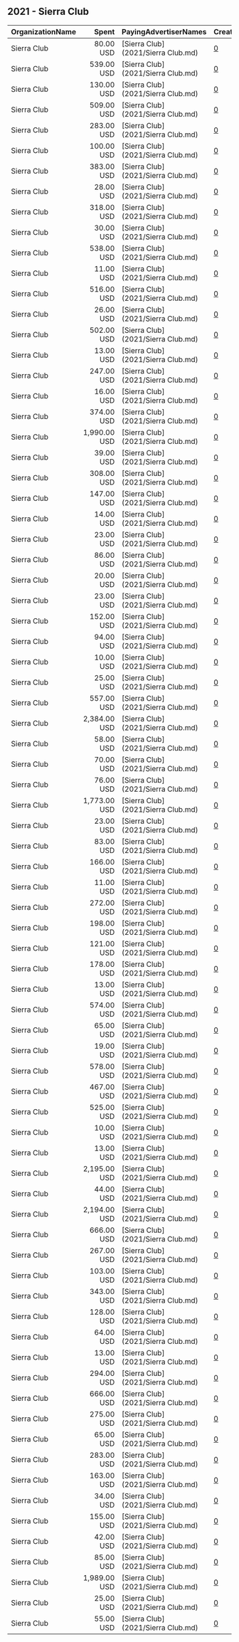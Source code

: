 ## 2021 - Sierra Club 
|OrganizationName|Spent|PayingAdvertiserNames|CreativeUrls|Impressions|Genders|AgeBrackets|CountryCodes|BillingAddresses|CandidateBallotInformation|
|:---|---:|:---|:---|---:|:---|:---|:---|:---|:---|
|Sierra Club|80.00 USD|[Sierra Club](2021/Sierra Club.md)|[0](https://www.snap.com/political-ads/asset/3975b7051e2dda52c553191c8a5a68c44ef4539b22121bf5718470accb69b1f3?mediaType=mp4)|9,633|||united states|"2101 Webster St Suite 1300,Oakland,94612,US"||
|Sierra Club|539.00 USD|[Sierra Club](2021/Sierra Club.md)|[0](https://www.snap.com/political-ads/asset/f439c107184ea7b32ba8bd0fc633dbb511fa72b68e75ffeeb20b9686566f1665?mediaType=mp4)|141,083|||united states|"2101 Webster St Suite 1300,Oakland,94612,US"||
|Sierra Club|130.00 USD|[Sierra Club](2021/Sierra Club.md)|[0](https://www.snap.com/political-ads/asset/bebbd166c67018330b3f7eb9bb0c8367695ad1df2e9ab33fe168d9c537033a16?mediaType=mp4)|19,368|||united states|"2101 Webster St Suite 1300,Oakland,94612,US"||
|Sierra Club|509.00 USD|[Sierra Club](2021/Sierra Club.md)|[0](https://www.snap.com/political-ads/asset/17b64a24b0f5eb9cfd5b7fd4f9123631e9c71478526025f374b4fdd60e2bc8b1?mediaType=mp4)|64,072|||united states|"2101 Webster St Suite 1300,Oakland,94612,US"||
|Sierra Club|283.00 USD|[Sierra Club](2021/Sierra Club.md)|[0](https://www.snap.com/political-ads/asset/17b64a24b0f5eb9cfd5b7fd4f9123631e9c71478526025f374b4fdd60e2bc8b1?mediaType=mp4)|79,844|||united states|"2101 Webster St Suite 1300,Oakland,94612,US"||
|Sierra Club|100.00 USD|[Sierra Club](2021/Sierra Club.md)|[0](https://www.snap.com/political-ads/asset/b665a4dae1234fabd7414805f26bae689258761da10773fa89050a07bab7cd68?mediaType=mp4)|33,247|||united states|"2101 Webster St Suite 1300,Oakland,94612,US"||
|Sierra Club|383.00 USD|[Sierra Club](2021/Sierra Club.md)|[0](https://www.snap.com/political-ads/asset/b665a4dae1234fabd7414805f26bae689258761da10773fa89050a07bab7cd68?mediaType=mp4)|69,100|||united states|"2101 Webster St Suite 1300,Oakland,94612,US"||
|Sierra Club|28.00 USD|[Sierra Club](2021/Sierra Club.md)|[0](https://www.snap.com/political-ads/asset/b665a4dae1234fabd7414805f26bae689258761da10773fa89050a07bab7cd68?mediaType=mp4)|10,659|||united states|"2101 Webster St Suite 1300,Oakland,94612,US"||
|Sierra Club|318.00 USD|[Sierra Club](2021/Sierra Club.md)|[0](https://www.snap.com/political-ads/asset/17b64a24b0f5eb9cfd5b7fd4f9123631e9c71478526025f374b4fdd60e2bc8b1?mediaType=mp4)|80,649|||united states|"2101 Webster St Suite 1300,Oakland,94612,US"||
|Sierra Club|30.00 USD|[Sierra Club](2021/Sierra Club.md)|[0](https://www.snap.com/political-ads/asset/32e758f6150c25c965e0a0ffc9d44e5a188930b0dc4c01be177f378885b9eecf?mediaType=mp4)|6,394|||united states|"2101 Webster St Suite 1300,Oakland,94612,US"||
|Sierra Club|538.00 USD|[Sierra Club](2021/Sierra Club.md)|[0](https://www.snap.com/political-ads/asset/f439c107184ea7b32ba8bd0fc633dbb511fa72b68e75ffeeb20b9686566f1665?mediaType=mp4)|141,189|||united states|"2101 Webster St Suite 1300,Oakland,94612,US"||
|Sierra Club|11.00 USD|[Sierra Club](2021/Sierra Club.md)|[0](https://www.snap.com/political-ads/asset/3ae7faabb25f24fa3e4a093d7801dd70e5c0ca70b8972a3f68b9eb2be381a990?mediaType=mp4)|2,474|||united states|"2101 Webster St Suite 1300,Oakland,94612,US"||
|Sierra Club|516.00 USD|[Sierra Club](2021/Sierra Club.md)|[0](https://www.snap.com/political-ads/asset/17b64a24b0f5eb9cfd5b7fd4f9123631e9c71478526025f374b4fdd60e2bc8b1?mediaType=mp4)|63,638|||united states|"2101 Webster St Suite 1300,Oakland,94612,US"||
|Sierra Club|26.00 USD|[Sierra Club](2021/Sierra Club.md)|[0](https://www.snap.com/political-ads/asset/2b7147d49d237cdbae1e808d4c3df0dfae8e07268076dedaafb042e3d12f869e?mediaType=mp4)|7,903|||united states|"2101 Webster St Suite 1300,Oakland,94612,US"||
|Sierra Club|502.00 USD|[Sierra Club](2021/Sierra Club.md)|[0](https://www.snap.com/political-ads/asset/f439c107184ea7b32ba8bd0fc633dbb511fa72b68e75ffeeb20b9686566f1665?mediaType=mp4)|152,922|||united states|"2101 Webster St Suite 1300,Oakland,94612,US"||
|Sierra Club|13.00 USD|[Sierra Club](2021/Sierra Club.md)|[0](https://www.snap.com/political-ads/asset/3a1f0e5ccc6ac2c3698100674bfdd613050d0e9586bd2e4f9bb6b45dc1e115dd?mediaType=mp4)|3,305|||united states|"2101 Webster St Suite 1300,Oakland,94612,US"||
|Sierra Club|247.00 USD|[Sierra Club](2021/Sierra Club.md)|[0](https://www.snap.com/political-ads/asset/2b7147d49d237cdbae1e808d4c3df0dfae8e07268076dedaafb042e3d12f869e?mediaType=mp4)|25,888|||united states|"2101 Webster St Suite 1300,Oakland,94612,US"||
|Sierra Club|16.00 USD|[Sierra Club](2021/Sierra Club.md)|[0](https://www.snap.com/political-ads/asset/84fe5ffa94c23e88132adbb4ca3ad97d1f5cabf854d9b5ddc07ecc14613d2a13?mediaType=mp4)|4,893|||united states|"2101 Webster St Suite 1300,Oakland,94612,US"||
|Sierra Club|374.00 USD|[Sierra Club](2021/Sierra Club.md)|[0](https://www.snap.com/political-ads/asset/b665a4dae1234fabd7414805f26bae689258761da10773fa89050a07bab7cd68?mediaType=mp4)|48,233|||united states|"2101 Webster St Suite 1300,Oakland,94612,US"||
|Sierra Club|1,990.00 USD|[Sierra Club](2021/Sierra Club.md)|[0](https://www.snap.com/political-ads/asset/f439c107184ea7b32ba8bd0fc633dbb511fa72b68e75ffeeb20b9686566f1665?mediaType=mp4)|352,927|||united states|"2101 Webster St Suite 1300,Oakland,94612,US"||
|Sierra Club|39.00 USD|[Sierra Club](2021/Sierra Club.md)|[0](https://www.snap.com/political-ads/asset/2b7147d49d237cdbae1e808d4c3df0dfae8e07268076dedaafb042e3d12f869e?mediaType=mp4)|13,008|||united states|"2101 Webster St Suite 1300,Oakland,94612,US"||
|Sierra Club|308.00 USD|[Sierra Club](2021/Sierra Club.md)|[0](https://www.snap.com/political-ads/asset/17b64a24b0f5eb9cfd5b7fd4f9123631e9c71478526025f374b4fdd60e2bc8b1?mediaType=mp4)|73,181|||united states|"2101 Webster St Suite 1300,Oakland,94612,US"||
|Sierra Club|147.00 USD|[Sierra Club](2021/Sierra Club.md)|[0](https://www.snap.com/political-ads/asset/7a8cefe43189e0c4e02ec7d248d0eec110fbd40aca390c34dd36792c091442bb?mediaType=mp4)|19,537|||united states|"2101 Webster St Suite 1300,Oakland,94612,US"||
|Sierra Club|14.00 USD|[Sierra Club](2021/Sierra Club.md)|[0](https://www.snap.com/political-ads/asset/bf227d4ea8fc08143088f3ccf6a84048e229cb2fca45abf7e0ae77cdf7ff8915?mediaType=mp4)|4,093|||united states|"2101 Webster St Suite 1300,Oakland,94612,US"||
|Sierra Club|23.00 USD|[Sierra Club](2021/Sierra Club.md)|[0](https://www.snap.com/political-ads/asset/2b7147d49d237cdbae1e808d4c3df0dfae8e07268076dedaafb042e3d12f869e?mediaType=mp4)|6,364|||united states|"2101 Webster St Suite 1300,Oakland,94612,US"||
|Sierra Club|86.00 USD|[Sierra Club](2021/Sierra Club.md)|[0](https://www.snap.com/political-ads/asset/2b7147d49d237cdbae1e808d4c3df0dfae8e07268076dedaafb042e3d12f869e?mediaType=mp4)|8,868|||united states|"2101 Webster St Suite 1300,Oakland,94612,US"||
|Sierra Club|20.00 USD|[Sierra Club](2021/Sierra Club.md)|[0](https://www.snap.com/political-ads/asset/4271f2dffda84b3436de07771586502c5c59a631102e1fa5b7f8b910520fc544?mediaType=mp4)|6,227|||united states|"2101 Webster St Suite 1300,Oakland,94612,US"||
|Sierra Club|23.00 USD|[Sierra Club](2021/Sierra Club.md)|[0](https://www.snap.com/political-ads/asset/e601ff831a168bf1de4defb1460bd9168a48e24f9427f3043719e5a1b37f0ee4?mediaType=mp4)|5,714|||united states|"2101 Webster St Suite 1300,Oakland,94612,US"||
|Sierra Club|152.00 USD|[Sierra Club](2021/Sierra Club.md)|[0](https://www.snap.com/political-ads/asset/2b7147d49d237cdbae1e808d4c3df0dfae8e07268076dedaafb042e3d12f869e?mediaType=mp4)|14,262|||united states|"2101 Webster St Suite 1300,Oakland,94612,US"||
|Sierra Club|94.00 USD|[Sierra Club](2021/Sierra Club.md)|[0](https://www.snap.com/political-ads/asset/bf227d4ea8fc08143088f3ccf6a84048e229cb2fca45abf7e0ae77cdf7ff8915?mediaType=mp4)|10,575|||united states|"2101 Webster St Suite 1300,Oakland,94612,US"||
|Sierra Club|10.00 USD|[Sierra Club](2021/Sierra Club.md)|[0](https://www.snap.com/political-ads/asset/50cc64fe177743226df4a2d03f8dd9058b7ba75d4dc68c34b586d3eb135a685d?mediaType=mp4)|3,417|||united states|"2101 Webster St Suite 1300,Oakland,94612,US"||
|Sierra Club|25.00 USD|[Sierra Club](2021/Sierra Club.md)|[0](https://www.snap.com/political-ads/asset/7a8cefe43189e0c4e02ec7d248d0eec110fbd40aca390c34dd36792c091442bb?mediaType=mp4)|5,913|||united states|"2101 Webster St Suite 1300,Oakland,94612,US"||
|Sierra Club|557.00 USD|[Sierra Club](2021/Sierra Club.md)|[0](https://www.snap.com/political-ads/asset/f439c107184ea7b32ba8bd0fc633dbb511fa72b68e75ffeeb20b9686566f1665?mediaType=mp4)|167,061|||united states|"2101 Webster St Suite 1300,Oakland,94612,US"||
|Sierra Club|2,384.00 USD|[Sierra Club](2021/Sierra Club.md)|[0](https://www.snap.com/political-ads/asset/f439c107184ea7b32ba8bd0fc633dbb511fa72b68e75ffeeb20b9686566f1665?mediaType=mp4)|296,614|||united states|"2101 Webster St Suite 1300,Oakland,94612,US"||
|Sierra Club|58.00 USD|[Sierra Club](2021/Sierra Club.md)|[0](https://www.snap.com/political-ads/asset/2b7147d49d237cdbae1e808d4c3df0dfae8e07268076dedaafb042e3d12f869e?mediaType=mp4)|9,122|||united states|"2101 Webster St Suite 1300,Oakland,94612,US"||
|Sierra Club|70.00 USD|[Sierra Club](2021/Sierra Club.md)|[0](https://www.snap.com/political-ads/asset/b665a4dae1234fabd7414805f26bae689258761da10773fa89050a07bab7cd68?mediaType=mp4)|20,623|||united states|"2101 Webster St Suite 1300,Oakland,94612,US"||
|Sierra Club|76.00 USD|[Sierra Club](2021/Sierra Club.md)|[0](https://www.snap.com/political-ads/asset/8aaa80cd5b6b6f11b2aead176ae6092457bc2bb80f516a051a2dff0db602f74e?mediaType=mp4)|8,757|||united states|"2101 Webster St Suite 1300,Oakland,94612,US"||
|Sierra Club|1,773.00 USD|[Sierra Club](2021/Sierra Club.md)|[0](https://www.snap.com/political-ads/asset/f439c107184ea7b32ba8bd0fc633dbb511fa72b68e75ffeeb20b9686566f1665?mediaType=mp4)|208,532|||united states|"2101 Webster St Suite 1300,Oakland,94612,US"||
|Sierra Club|23.00 USD|[Sierra Club](2021/Sierra Club.md)|[0](https://www.snap.com/political-ads/asset/2eb7cf1369a12dd72774d32ef90d7c4a13783028cc9895ecc21581ae55dc9a76?mediaType=mp4)|6,057|||united states|"2101 Webster St Suite 1300,Oakland,94612,US"||
|Sierra Club|83.00 USD|[Sierra Club](2021/Sierra Club.md)|[0](https://www.snap.com/political-ads/asset/b665a4dae1234fabd7414805f26bae689258761da10773fa89050a07bab7cd68?mediaType=mp4)|26,204|||united states|"2101 Webster St Suite 1300,Oakland,94612,US"||
|Sierra Club|166.00 USD|[Sierra Club](2021/Sierra Club.md)|[0](https://www.snap.com/political-ads/asset/b665a4dae1234fabd7414805f26bae689258761da10773fa89050a07bab7cd68?mediaType=mp4)|24,340|||united states|"2101 Webster St Suite 1300,Oakland,94612,US"||
|Sierra Club|11.00 USD|[Sierra Club](2021/Sierra Club.md)|[0](https://www.snap.com/political-ads/asset/8aaa80cd5b6b6f11b2aead176ae6092457bc2bb80f516a051a2dff0db602f74e?mediaType=mp4)|2,733|||united states|"2101 Webster St Suite 1300,Oakland,94612,US"||
|Sierra Club|272.00 USD|[Sierra Club](2021/Sierra Club.md)|[0](https://www.snap.com/political-ads/asset/17b64a24b0f5eb9cfd5b7fd4f9123631e9c71478526025f374b4fdd60e2bc8b1?mediaType=mp4)|77,860|||united states|"2101 Webster St Suite 1300,Oakland,94612,US"||
|Sierra Club|198.00 USD|[Sierra Club](2021/Sierra Club.md)|[0](https://www.snap.com/political-ads/asset/b665a4dae1234fabd7414805f26bae689258761da10773fa89050a07bab7cd68?mediaType=mp4)|32,468|||united states|"2101 Webster St Suite 1300,Oakland,94612,US"||
|Sierra Club|121.00 USD|[Sierra Club](2021/Sierra Club.md)|[0](https://www.snap.com/political-ads/asset/32e758f6150c25c965e0a0ffc9d44e5a188930b0dc4c01be177f378885b9eecf?mediaType=mp4)|14,394|||united states|"2101 Webster St Suite 1300,Oakland,94612,US"||
|Sierra Club|178.00 USD|[Sierra Club](2021/Sierra Club.md)|[0](https://www.snap.com/political-ads/asset/2b7147d49d237cdbae1e808d4c3df0dfae8e07268076dedaafb042e3d12f869e?mediaType=mp4)|19,487|||united states|"2101 Webster St Suite 1300,Oakland,94612,US"||
|Sierra Club|13.00 USD|[Sierra Club](2021/Sierra Club.md)|[0](https://www.snap.com/political-ads/asset/18abdae8ac6f00fc348c5d55729c4e6bbff86960b841c723dfdbd71155e19bd0?mediaType=mp4)|2,991|||united states|"2101 Webster St Suite 1300,Oakland,94612,US"||
|Sierra Club|574.00 USD|[Sierra Club](2021/Sierra Club.md)|[0](https://www.snap.com/political-ads/asset/f439c107184ea7b32ba8bd0fc633dbb511fa72b68e75ffeeb20b9686566f1665?mediaType=mp4)|212,345|||united states|"2101 Webster St Suite 1300,Oakland,94612,US"||
|Sierra Club|65.00 USD|[Sierra Club](2021/Sierra Club.md)|[0](https://www.snap.com/political-ads/asset/2b7147d49d237cdbae1e808d4c3df0dfae8e07268076dedaafb042e3d12f869e?mediaType=mp4)|24,202|||united states|"2101 Webster St Suite 1300,Oakland,94612,US"||
|Sierra Club|19.00 USD|[Sierra Club](2021/Sierra Club.md)|[0](https://www.snap.com/political-ads/asset/bebbd166c67018330b3f7eb9bb0c8367695ad1df2e9ab33fe168d9c537033a16?mediaType=mp4)|5,624|||united states|"2101 Webster St Suite 1300,Oakland,94612,US"||
|Sierra Club|578.00 USD|[Sierra Club](2021/Sierra Club.md)|[0](https://www.snap.com/political-ads/asset/17b64a24b0f5eb9cfd5b7fd4f9123631e9c71478526025f374b4fdd60e2bc8b1?mediaType=mp4)|63,873|||united states|"2101 Webster St Suite 1300,Oakland,94612,US"||
|Sierra Club|467.00 USD|[Sierra Club](2021/Sierra Club.md)|[0](https://www.snap.com/political-ads/asset/17b64a24b0f5eb9cfd5b7fd4f9123631e9c71478526025f374b4fdd60e2bc8b1?mediaType=mp4)|61,130|||united states|"2101 Webster St Suite 1300,Oakland,94612,US"||
|Sierra Club|525.00 USD|[Sierra Club](2021/Sierra Club.md)|[0](https://www.snap.com/political-ads/asset/f439c107184ea7b32ba8bd0fc633dbb511fa72b68e75ffeeb20b9686566f1665?mediaType=mp4)|165,211|||united states|"2101 Webster St Suite 1300,Oakland,94612,US"||
|Sierra Club|10.00 USD|[Sierra Club](2021/Sierra Club.md)|[0](https://www.snap.com/political-ads/asset/963c95b3400e9e8d76a0c185a99c06130631fb4fca762823170240d8985bc45f?mediaType=mp4)|2,302|||united states|"2101 Webster St Suite 1300,Oakland,94612,US"||
|Sierra Club|13.00 USD|[Sierra Club](2021/Sierra Club.md)|[0](https://www.snap.com/political-ads/asset/2b7147d49d237cdbae1e808d4c3df0dfae8e07268076dedaafb042e3d12f869e?mediaType=mp4)|2,776|||united states|"2101 Webster St Suite 1300,Oakland,94612,US"||
|Sierra Club|2,195.00 USD|[Sierra Club](2021/Sierra Club.md)|[0](https://www.snap.com/political-ads/asset/f439c107184ea7b32ba8bd0fc633dbb511fa72b68e75ffeeb20b9686566f1665?mediaType=mp4)|261,314|||united states|"2101 Webster St Suite 1300,Oakland,94612,US"||
|Sierra Club|44.00 USD|[Sierra Club](2021/Sierra Club.md)|[0](https://www.snap.com/political-ads/asset/3975b7051e2dda52c553191c8a5a68c44ef4539b22121bf5718470accb69b1f3?mediaType=mp4)|10,551|||united states|"2101 Webster St Suite 1300,Oakland,94612,US"||
|Sierra Club|2,194.00 USD|[Sierra Club](2021/Sierra Club.md)|[0](https://www.snap.com/political-ads/asset/f439c107184ea7b32ba8bd0fc633dbb511fa72b68e75ffeeb20b9686566f1665?mediaType=mp4)|291,820|||united states|"2101 Webster St Suite 1300,Oakland,94612,US"||
|Sierra Club|666.00 USD|[Sierra Club](2021/Sierra Club.md)|[0](https://www.snap.com/political-ads/asset/17b64a24b0f5eb9cfd5b7fd4f9123631e9c71478526025f374b4fdd60e2bc8b1?mediaType=mp4)|74,726|||united states|"2101 Webster St Suite 1300,Oakland,94612,US"||
|Sierra Club|267.00 USD|[Sierra Club](2021/Sierra Club.md)|[0](https://www.snap.com/political-ads/asset/b665a4dae1234fabd7414805f26bae689258761da10773fa89050a07bab7cd68?mediaType=mp4)|42,691|||united states|"2101 Webster St Suite 1300,Oakland,94612,US"||
|Sierra Club|103.00 USD|[Sierra Club](2021/Sierra Club.md)|[0](https://www.snap.com/political-ads/asset/50cc64fe177743226df4a2d03f8dd9058b7ba75d4dc68c34b586d3eb135a685d?mediaType=mp4)|18,744|||united states|"2101 Webster St Suite 1300,Oakland,94612,US"||
|Sierra Club|343.00 USD|[Sierra Club](2021/Sierra Club.md)|[0](https://www.snap.com/political-ads/asset/b665a4dae1234fabd7414805f26bae689258761da10773fa89050a07bab7cd68?mediaType=mp4)|43,663|||united states|"2101 Webster St Suite 1300,Oakland,94612,US"||
|Sierra Club|128.00 USD|[Sierra Club](2021/Sierra Club.md)|[0](https://www.snap.com/political-ads/asset/6b503b9f8526bcac54ebcb4e4854ffd93a1fd15dd3f3c8a760b6233726053e0a?mediaType=mp4)|17,302|||united states|"2101 Webster St Suite 1300,Oakland,94612,US"||
|Sierra Club|64.00 USD|[Sierra Club](2021/Sierra Club.md)|[0](https://www.snap.com/political-ads/asset/e601ff831a168bf1de4defb1460bd9168a48e24f9427f3043719e5a1b37f0ee4?mediaType=mp4)|5,308|||united states|"2101 Webster St Suite 1300,Oakland,94612,US"||
|Sierra Club|13.00 USD|[Sierra Club](2021/Sierra Club.md)|[0](https://www.snap.com/political-ads/asset/d79de0832ca07cd9a032f9ee79492ab02180c325d4821f7e3656f0a4660e93f7?mediaType=mp4)|2,923|||united states|"2101 Webster St Suite 1300,Oakland,94612,US"||
|Sierra Club|294.00 USD|[Sierra Club](2021/Sierra Club.md)|[0](https://www.snap.com/political-ads/asset/17b64a24b0f5eb9cfd5b7fd4f9123631e9c71478526025f374b4fdd60e2bc8b1?mediaType=mp4)|86,794|||united states|"2101 Webster St Suite 1300,Oakland,94612,US"||
|Sierra Club|666.00 USD|[Sierra Club](2021/Sierra Club.md)|[0](https://www.snap.com/political-ads/asset/17b64a24b0f5eb9cfd5b7fd4f9123631e9c71478526025f374b4fdd60e2bc8b1?mediaType=mp4)|105,999|||united states|"2101 Webster St Suite 1300,Oakland,94612,US"||
|Sierra Club|275.00 USD|[Sierra Club](2021/Sierra Club.md)|[0](https://www.snap.com/political-ads/asset/3ae7faabb25f24fa3e4a093d7801dd70e5c0ca70b8972a3f68b9eb2be381a990?mediaType=mp4)|29,795|||united states|"2101 Webster St Suite 1300,Oakland,94612,US"||
|Sierra Club|65.00 USD|[Sierra Club](2021/Sierra Club.md)|[0](https://www.snap.com/political-ads/asset/4271f2dffda84b3436de07771586502c5c59a631102e1fa5b7f8b910520fc544?mediaType=mp4)|8,176|||united states|"2101 Webster St Suite 1300,Oakland,94612,US"||
|Sierra Club|283.00 USD|[Sierra Club](2021/Sierra Club.md)|[0](https://www.snap.com/political-ads/asset/17b64a24b0f5eb9cfd5b7fd4f9123631e9c71478526025f374b4fdd60e2bc8b1?mediaType=mp4)|94,492|||united states|"2101 Webster St Suite 1300,Oakland,94612,US"||
|Sierra Club|163.00 USD|[Sierra Club](2021/Sierra Club.md)|[0](https://www.snap.com/political-ads/asset/2eb7cf1369a12dd72774d32ef90d7c4a13783028cc9895ecc21581ae55dc9a76?mediaType=mp4)|16,350|||united states|"2101 Webster St Suite 1300,Oakland,94612,US"||
|Sierra Club|34.00 USD|[Sierra Club](2021/Sierra Club.md)|[0](https://www.snap.com/political-ads/asset/6b503b9f8526bcac54ebcb4e4854ffd93a1fd15dd3f3c8a760b6233726053e0a?mediaType=mp4)|7,141|||united states|"2101 Webster St Suite 1300,Oakland,94612,US"||
|Sierra Club|155.00 USD|[Sierra Club](2021/Sierra Club.md)|[0](https://www.snap.com/political-ads/asset/2b7147d49d237cdbae1e808d4c3df0dfae8e07268076dedaafb042e3d12f869e?mediaType=mp4)|17,835|||united states|"2101 Webster St Suite 1300,Oakland,94612,US"||
|Sierra Club|42.00 USD|[Sierra Club](2021/Sierra Club.md)|[0](https://www.snap.com/political-ads/asset/966a7f0e781c6f2d9f937c164832367d28dfc351f818bdfd164af3ab83a55c5d?mediaType=mp4)|9,548|||united states|"2101 Webster St Suite 1300,Oakland,94612,US"||
|Sierra Club|85.00 USD|[Sierra Club](2021/Sierra Club.md)|[0](https://www.snap.com/political-ads/asset/b665a4dae1234fabd7414805f26bae689258761da10773fa89050a07bab7cd68?mediaType=mp4)|24,898|||united states|"2101 Webster St Suite 1300,Oakland,94612,US"||
|Sierra Club|1,989.00 USD|[Sierra Club](2021/Sierra Club.md)|[0](https://www.snap.com/political-ads/asset/f439c107184ea7b32ba8bd0fc633dbb511fa72b68e75ffeeb20b9686566f1665?mediaType=mp4)|218,165|||united states|"2101 Webster St Suite 1300,Oakland,94612,US"||
|Sierra Club|25.00 USD|[Sierra Club](2021/Sierra Club.md)|[0](https://www.snap.com/political-ads/asset/2b7147d49d237cdbae1e808d4c3df0dfae8e07268076dedaafb042e3d12f869e?mediaType=mp4)|5,912|||united states|"2101 Webster St Suite 1300,Oakland,94612,US"||
|Sierra Club|55.00 USD|[Sierra Club](2021/Sierra Club.md)|[0](https://www.snap.com/political-ads/asset/b665a4dae1234fabd7414805f26bae689258761da10773fa89050a07bab7cd68?mediaType=mp4)|18,661|||united states|"2101 Webster St Suite 1300,Oakland,94612,US"||
